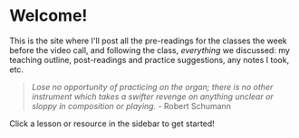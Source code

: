 # Welcome!
This is the site where I'll post all the pre-readings for the classes the week before the video call, and following the class, *everything* we discussed: my teaching outline, post-readings and practice suggestions, any notes I took, etc.

> *Lose no opportunity of practicing on the organ; there is no other instrument which takes a swifter revenge on anything unclear or sloppy in composition or playing.* - Robert Schumann

Click a lesson or resource in the sidebar to get started!
